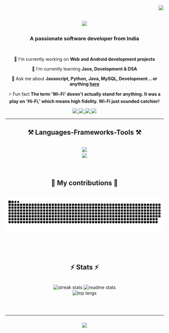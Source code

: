 <img align="right" src="https://visitor-badge.laobi.icu/badge?page_id=memon-sahil.memon-sahil&left_text=Profile%20Views"/>

<h1 align="center">
    <img src="https://readme-typing-svg.demolab.com/?font=Righteous&size=38&Center=true&width=500&height=74&duration=4000&lines=Hi+There!+👋;+I'm Sahil+Memon!;"/>
</h1>

<h3 align="center">A passionate software developer from India </h3>

<br/>

<div align="center">

 🔭 I'm currently working on **Web and Android development projects**
 
 🌱 I'm currently learning **Java, Development & DSA**

 💬 Ask me about **Javascript, Python, Java, MySQL, Development... or anything [here](msahil.bio.link)**

 ⚡ Fun fact **The term 'Wi-Fi' doesn't actually stand for anything. It was a play on 'Hi-Fi,' which means high fidelity. Wi-Fi just sounded catchier!**

 </div>

<div align="center">
  <a href="mail.to:ms.sahilmemon@gmail.com">
    <img src="https://img.shields.io/badge/Gmail-D14836?style=for-the-badge&logo=gmail&logoColor=white"/>
  </a>
  <a href="https://www.linkedin.com/in/sahil-memon">
    <img src="https://img.shields.io/badge/LinkedIn-0077B5?style=for-the-badge&logo=linkedin&logoColor=white"/>  
  </a>  
  <a href="https://twitter.com/msahilstwt">
    <img src="https://img.shields.io/badge/X-000000?style=for-the-badge&logo=x&logoColor=white"/>
  </a>
  <a>
  <a href="https://discordapp.com/users/1118861913363853323">
    <img src="https://img.shields.io/badge/Discord-5865F2?style=for-the-badge&logo=discord&logoColor=white"/>
  </a>
</div>

  <hr/>

<h2 align="center">⚒️ Languages-Frameworks-Tools ⚒️</h2>
<br/>
<div align="center">
  <a href="https:skillicons.dev">
    <img src="https://skillicons.dev/icons?i=java,github,python,javascript,dotnet"/><br>
    <img src="https://skillicons.dev/icons?i=bootstrap,html,css,mysql,git,vscode,idea,visualstudio,vim,linux,androidstudio"/>
  </a>
</div>

<br/>
<br/>

<div align="center">
  <h2>🐍 My contributions 🐍</h2>
  <br>
  <img alt="snake eating my contributions" src="https://raw.githubusercontent.com/memon-sahil/memon-sahil/output/github-contribution-grid-snake.svg"/>  

  <br/><br/><br/>
</div> 

<h2 align="center">⚡ Stats ⚡</h2>
<br>
<div align="center">
  <img width=390 src="https://streak-stats.demolab.com/?user=memon-sahil&count_private=true&border_radius=10" alt="streak stats"/>
  <img width=390 src="https://github-readme-stats.vercel.app/api?username=memon-sahil&count_private=true&show_icons=true&theme=react&rank_icon=github&border_radius=10" alt="readme stats"/>
  <br/>
  <img width=325 align="center" src="https://github-readme-stats.vercel.app/api/top-langs/?username=memon-sahil&hide=HTML&langs_count=8&layout=compact&theme=react&border_radius=10&size_weight=0.5&exclude_repo=github-readme-stats" alt="top langs"/>
</div>

<br/><br/>
<hr/>

<h3 align="center">
    <img src="https://readme-typing-svg.demolab.com/?font=Righteous&size=28&Center=true&width=500&height=74&duration=4000&lines=Thanks+for+visiting!+✌️;+Shoot+me+a+message+on+Linkedin!;I'm+always+down+to+collab+:)"/>
</h3>

<br/>
